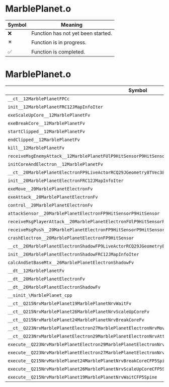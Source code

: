 # MarblePlanet.o
| Symbol | Meaning 
| ------------- | ------------- 
| :x: | Function has not yet been started. 
| :eight_pointed_black_star: | Function is in progress. 
| :white_check_mark: | Function is completed. 


# MarblePlanet.o
| Symbol | Decompiled? |
| ------------- | ------------- |
| `__ct__12MarblePlanetFPCc` | :white_check_mark: |
| `init__12MarblePlanetFRC12JMapInfoIter` | :white_check_mark: |
| `exeScaleUpCore__12MarblePlanetFv` | :white_check_mark: |
| `exeBreakCore__12MarblePlanetFv` | :white_check_mark: |
| `startClipped__12MarblePlanetFv` | :white_check_mark: |
| `endClipped__12MarblePlanetFv` | :white_check_mark: |
| `kill__12MarblePlanetFv` | :white_check_mark: |
| `receiveMsgEnemyAttack__12MarblePlanetFUlP9HitSensorP9HitSensor` | :white_check_mark: |
| `initCoreAndElectron__12MarblePlanetFv` | :white_check_mark: |
| `__ct__20MarblePlanetElectronFP9LiveActorRCQ29JGeometry8TVec3&lt;f&gt;RCQ29JGeometry8TVec3&lt;f&gt;PCc` | :white_check_mark: |
| `init__20MarblePlanetElectronFRC12JMapInfoIter` | :white_check_mark: |
| `exeMove__20MarblePlanetElectronFv` | :white_check_mark: |
| `exeAttack__20MarblePlanetElectronFv` | :white_check_mark: |
| `control__20MarblePlanetElectronFv` | :white_check_mark: |
| `attackSensor__20MarblePlanetElectronFP9HitSensorP9HitSensor` | :white_check_mark: |
| `receiveMsgPlayerAttack__20MarblePlanetElectronFUlP9HitSensorP9HitSensor` | :white_check_mark: |
| `receiveMsgPush__20MarblePlanetElectronFP9HitSensorP9HitSensor` | :white_check_mark: |
| `crashElectron__20MarblePlanetElectronFP9HitSensor` | :white_check_mark: |
| `__ct__26MarblePlanetElectronShadowFP9LiveActorRCQ29JGeometry8TVec3&lt;f&gt;PCc` | :white_check_mark: |
| `init__26MarblePlanetElectronShadowFRC12JMapInfoIter` | :white_check_mark: |
| `calcAndSetBaseMtx__26MarblePlanetElectronShadowFv` | :white_check_mark: |
| `__dt__12MarblePlanetFv` | :white_check_mark: |
| `__dt__20MarblePlanetElectronFv` | :white_check_mark: |
| `__dt__26MarblePlanetElectronShadowFv` | :white_check_mark: |
| `__sinit_\MarblePlanet_cpp` | :white_check_mark: |
| `__ct__Q215NrvMarblePlanet19MarblePlanetNrvWaitFv` | :white_check_mark: |
| `__ct__Q215NrvMarblePlanet26MarblePlanetNrvScaleUpCoreFv` | :white_check_mark: |
| `__ct__Q215NrvMarblePlanet24MarblePlanetNrvBreakCoreFv` | :white_check_mark: |
| `__ct__Q223NrvMarblePlanetElectron27MarblePlanetElectronNrvMoveFv` | :white_check_mark: |
| `__ct__Q223NrvMarblePlanetElectron29MarblePlanetElectronNrvAttackFv` | :white_check_mark: |
| `execute__Q223NrvMarblePlanetElectron29MarblePlanetElectronNrvAttackCFP5Spine` | :white_check_mark: |
| `execute__Q223NrvMarblePlanetElectron27MarblePlanetElectronNrvMoveCFP5Spine` | :white_check_mark: |
| `execute__Q215NrvMarblePlanet24MarblePlanetNrvBreakCoreCFP5Spine` | :white_check_mark: |
| `execute__Q215NrvMarblePlanet26MarblePlanetNrvScaleUpCoreCFP5Spine` | :white_check_mark: |
| `execute__Q215NrvMarblePlanet19MarblePlanetNrvWaitCFP5Spine` | :white_check_mark: |
